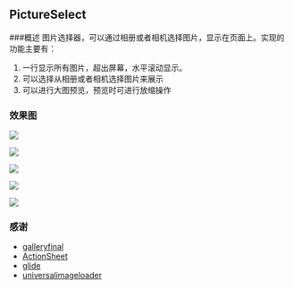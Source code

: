 ## PictureSelect

###概述
图片选择器，可以通过相册或者相机选择图片，显示在页面上。实现的功能主要有：

 1. 一行显示所有图片，超出屏幕，水平滚动显示。
 2. 可以选择从相册或者相机选择图片来展示
 3. 可以进行大图预览，预览时可进行放缩操作
 
### 效果图
![](http://img.blog.csdn.net/20160513152752456)

![](http://img.blog.csdn.net/20160513152807268)

![](http://img.blog.csdn.net/20160513152824143)

![](http://img.blog.csdn.net/20160513152844518)

![](http://img.blog.csdn.net/20160513152854975)


### 感谢

 - [galleryfinal](https://github.com/pengjianbo/GalleryFinal)
 - [ActionSheet](https://github.com/baoyongzhang/android-ActionSheet)
 - [glide](https://github.com/bumptech/glide) 
 - [universalimageloader](https://github.com/nostra13/Android-Universal-Image-Loader)
